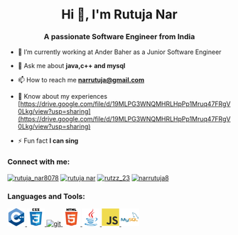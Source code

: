 <h1 align="center">Hi 👋, I'm Rutuja Nar</h1>
<h3 align="center">A passionate Software Engineer from India</h3>

- 🌱 I’m currently working at Ander Baher as a Junior Software Engineer

- 💬 Ask me about **java,c++ and mysql**

- 📫 How to reach me **narrutuja@gmail.com**

- 📄 Know about my experiences [https://drive.google.com/file/d/19MLPG3WNQMHRLHpPp1Mruq47FRgV0Lkg/view?usp=sharing](https://drive.google.com/file/d/19MLPG3WNQMHRLHpPp1Mruq47FRgV0Lkg/view?usp=sharing)

- ⚡ Fun fact **I can sing**

<h3 align="left">Connect with me:</h3>
<p align="left">
<a href="https://twitter.com/rutuja_nar8078" target="blank"><img align="center" src="https://raw.githubusercontent.com/rahuldkjain/github-profile-readme-generator/master/src/images/icons/Social/twitter.svg" alt="rutuja_nar8078" height="30" width="40" /></a>
<a href="https://linkedin.com/in/rutuja nar" target="blank"><img align="center" src="https://raw.githubusercontent.com/rahuldkjain/github-profile-readme-generator/master/src/images/icons/Social/linked-in-alt.svg" alt="rutuja nar" height="30" width="40" /></a>
<a href="https://instagram.com/rutzz_23" target="blank"><img align="center" src="https://raw.githubusercontent.com/rahuldkjain/github-profile-readme-generator/master/src/images/icons/Social/instagram.svg" alt="rutzz_23" height="30" width="40" /></a>
<a href="https://auth.geeksforgeeks.org/user/narrutuja8" target="blank"><img align="center" src="https://raw.githubusercontent.com/rahuldkjain/github-profile-readme-generator/master/src/images/icons/Social/geeks-for-geeks.svg" alt="narrutuja8" height="30" width="40" /></a>
</p>

<h3 align="left">Languages and Tools:</h3>
<p align="left"> <a href="https://www.w3schools.com/cpp/" target="_blank" rel="noreferrer"> <img src="https://raw.githubusercontent.com/devicons/devicon/master/icons/cplusplus/cplusplus-original.svg" alt="cplusplus" width="40" height="40"/> </a> <a href="https://www.w3schools.com/css/" target="_blank" rel="noreferrer"> <img src="https://raw.githubusercontent.com/devicons/devicon/master/icons/css3/css3-original-wordmark.svg" alt="css3" width="40" height="40"/> </a> <a href="https://git-scm.com/" target="_blank" rel="noreferrer"> <img src="https://www.vectorlogo.zone/logos/git-scm/git-scm-icon.svg" alt="git" width="40" height="40"/> </a> <a href="https://www.w3.org/html/" target="_blank" rel="noreferrer"> <img src="https://raw.githubusercontent.com/devicons/devicon/master/icons/html5/html5-original-wordmark.svg" alt="html5" width="40" height="40"/> </a> <a href="https://www.java.com" target="_blank" rel="noreferrer"> <img src="https://raw.githubusercontent.com/devicons/devicon/master/icons/java/java-original.svg" alt="java" width="40" height="40"/> </a> <a href="https://developer.mozilla.org/en-US/docs/Web/JavaScript" target="_blank" rel="noreferrer"> <img src="https://raw.githubusercontent.com/devicons/devicon/master/icons/javascript/javascript-original.svg" alt="javascript" width="40" height="40"/> </a> <a href="https://www.mysql.com/" target="_blank" rel="noreferrer"> <img src="https://raw.githubusercontent.com/devicons/devicon/master/icons/mysql/mysql-original-wordmark.svg" alt="mysql" width="40" height="40"/> </a> </p>
